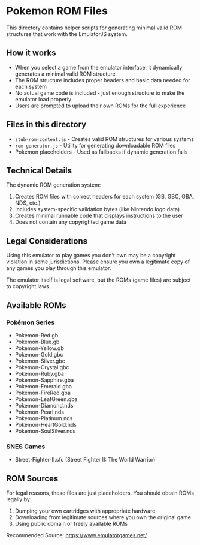 # Pokemon ROM Files

This directory contains helper scripts for generating minimal valid ROM structures that work with the EmulatorJS system. 

## How it works

- When you select a game from the emulator interface, it dynamically generates a minimal valid ROM structure
- The ROM structure includes proper headers and basic data needed for each system
- No actual game code is included - just enough structure to make the emulator load properly
- Users are prompted to upload their own ROMs for the full experience

## Files in this directory

- `stub-rom-content.js` - Creates valid ROM structures for various systems
- `rom-generator.js` - Utility for generating downloadable ROM files
- Pokemon placeholders - Used as fallbacks if dynamic generation fails

## Technical Details

The dynamic ROM generation system:
1. Creates ROM files with correct headers for each system (GB, GBC, GBA, NDS, etc.)
2. Includes system-specific validation bytes (like Nintendo logo data)
3. Creates minimal runnable code that displays instructions to the user
4. Does not contain any copyrighted game data

## Legal Considerations

Using this emulator to play games you don't own may be a copyright violation in some jurisdictions. Please ensure you own a legitimate copy of any games you play through this emulator.

The emulator itself is legal software, but the ROMs (game files) are subject to copyright laws.

## Available ROMs

### Pokémon Series
- Pokemon-Red.gb
- Pokemon-Blue.gb  
- Pokemon-Yellow.gb
- Pokemon-Gold.gbc
- Pokemon-Silver.gbc
- Pokemon-Crystal.gbc
- Pokemon-Ruby.gba
- Pokemon-Sapphire.gba
- Pokemon-Emerald.gba
- Pokemon-FireRed.gba
- Pokemon-LeafGreen.gba
- Pokemon-Diamond.nds
- Pokemon-Pearl.nds
- Pokemon-Platinum.nds
- Pokemon-HeartGold.nds
- Pokemon-SoulSilver.nds

### SNES Games
- Street-Fighter-II.sfc (Street Fighter II: The World Warrior)

## ROM Sources

For legal reasons, these files are just placeholders. You should obtain ROMs legally by:
1. Dumping your own cartridges with appropriate hardware
2. Downloading from legitimate sources where you own the original game
3. Using public domain or freely available ROMs

Recommended Source: https://www.emulatorgames.net/ 